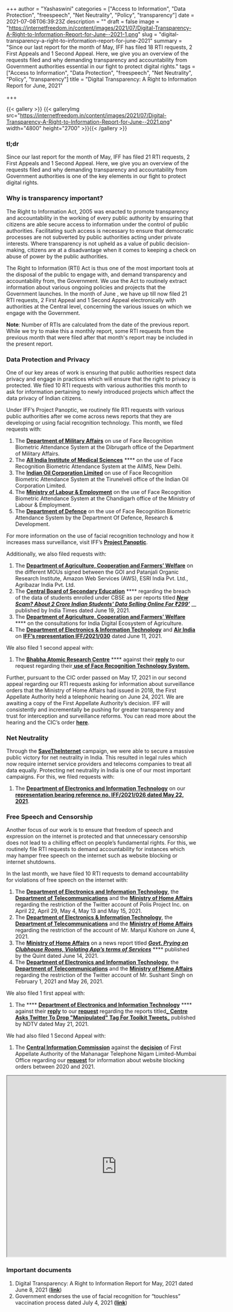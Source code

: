 +++
author = "Yashaswini"
categories = ["Access to Information", "Data Protection", "freespeech", "Net Neutrality", "Policy", "transparency"]
date = 2021-07-08T06:39:23Z
description = ""
draft = false
image = "https://internetfreedom.in/content/images/2021/07/Digital-Transparency-A-Right-to-Information-Report-for-June--2021-1.png"
slug = "digital-transparency-a-right-to-information-report-for-june-2021"
summary = "Since our last report for the month of May, IFF has filed 18  RTI requests, 2 First Appeals and 1 Second Appeal. Here, we give you an overview of the requests filed and why demanding transparency and accountability from Government authorities essential in our fight to protect digital rights."
tags = ["Access to Information", "Data Protection", "freespeech", "Net Neutrality", "Policy", "transparency"]
title = "Digital Transparency: A Right to Information Report for June, 2021"

+++


{{< gallery >}}
{{< galleryImg  src="https://internetfreedom.in/content/images/2021/07/Digital-Transparency-A-Right-to-Information-Report-for-June--2021.png" width="4800" height="2700" >}}{{< /gallery >}}

>>>> <form><script src="https://checkout.razorpay.com/v1/payment-button.js" data-payment_button_id="pl_HLkgeWGQLMuddp" async> </script> </form>

### tl;dr

Since our last report for the month of May, IFF has filed 21 RTI requests, 2 First Appeals and 1 Second Appeal. Here, we give you an overview of the requests filed and why demanding transparency and accountability from Government authorities is one of the key elements in our fight to protect digital rights.

### **Why is transparency important?**

The Right to Information Act, 2005 was enacted to promote transparency and accountability in the working of every public authority by ensuring that citizens are able secure access to information under the control of public authorities. Facilitating such access is necessary to ensure that democratic processes are not subverted by public authorities acting under private interests. Where transparency is not upheld as a value of public decision-making, citizens are at a disadvantage when it comes to keeping a check on abuse of power by the public authorities.

The Right to Information (RTI) Act is thus one of the most important tools at the disposal of the public to engage with, and demand transparency and accountability from, the Government. We use the Act to routinely extract information about various ongoing policies and projects that the Government launches. In the month of June , we have up till now filed 21 RTI requests, 2 First Appeal and 1 Second Appeal electronically with authorities at the Central level, concerning the various issues on which we engage with the Government.

**Note**: Number of RTIs are calculated from the date of the previous report. While we try to make this a monthly report, some RTI requests from the previous month that were filed after that month's report may be included in the present report.

### **Data Protection and Privacy**

One of our key areas of work is ensuring that public authorities respect data privacy and engage in practices which will ensure that the right to privacy is protected. We filed 10 RTI requests with various authorities this month to ask for information pertaining to newly introduced projects which affect the data privacy of Indian citizens.

Under IFF’s Project Panoptic, we routinely file RTI requests with various public authorities after we come across news reports that they are developing or using facial recognition technology. This month, we filed requests with:

1. The [**Department of Military Affairs**](https://drive.google.com/file/d/1Ksa2hzCXf83-XDuGvh3jnuJgI6xv2bP-/view?usp=sharing) on use of Face Recognition Biometric Attendance System at the Dibrugarh office of the Department of Military Affairs.
2. The [**All India Institute of Medical Sciences**](https://drive.google.com/file/d/14Kwre7XMtvK0Z5eDKTCBoMvhh7RLygB8/view?usp=sharing) **** on the use of Face Recognition Biometric Attendance System at the AIIMS, New Delhi.
3. The [**Indian Oil Corporation Limited**](https://drive.google.com/file/d/1IR1rbhN3LadBnU3sfhreh5SjioSmD5b0/view?usp=sharing) on use of Face Recognition Biometric Attendance System at the Tirunelveli office of the Indian Oil Corporation Limited.
4. The [**Ministry of Labour & Employment**](https://drive.google.com/file/d/1Q3IUnqynaSMrZ_xQKwxHM_Gt4x-DHge_/view?usp=sharing) on the use of Face Recognition Biometric Attendance System at the Chandigarh office of the Ministry of Labour & Employment.
5. The [**Department of Defence**](https://drive.google.com/file/d/1JoIDCvj65yEzA7m9kISuyVETt1nyDhj7/view?usp=sharing) on the use of Face Recognition Biometric Attendance System by the Department Of Defence, Research & Development.

For more information on the use of facial recognition technology and how it increases mass surveillance, visit IFF’s [**Project Panoptic**](https://panoptic.in/).

Additionally, we also filed requests with:

1. The [**Department of Agriculture, Cooperation and Farmers’ Welfare**](https://drive.google.com/file/d/1vYvca01nE-RZBl2IxNkqK5G1lRhZCHXc/view?usp=sharing) on the different MOUs signed between the GOI and Patanjali Organic Research Institute, Amazon Web Services (AWS), ESRI India Pvt. Ltd., Agribazar India Pvt. Ltd.
2. The [**Central Board of Secondary Education**](https://drive.google.com/file/d/1BXBVU6KaOXfUczEU1rHjgH8Tr_1FXKnt/view?usp=sharing) **** regarding the breach of the data of students enrolled under CBSE as per reports titled [_**New Scam? About 2 Crore Indian Students' Data Selling Online For ₹299’**_](https://www.indiatimes.com/technology/news/indian-students-data-selling-online-scam-543039.html) __ published by India Times dated June 19, 2021.
3. The [**Department of Agriculture, Cooperation and Farmers’ Welfare**](https://drive.google.com/file/d/1Kr-gBabSmX0dnsaahHQzxqTXHIsbAMJw/view?usp=sharing) **** on the consultations for India Digital Ecosystem of Agriculture.
4. The [**Department of Electronics & Information Technology**](https://drive.google.com/file/d/1TYVy39ThYq_YVvSvyz8VihQ2gkY1AXh-/view?usp=sharing) and [**Air India**](https://drive.google.com/file/d/1lxONQxbc-aueAW2hJGSN0cFsHlSBeRzT/view?usp=sharing) on [**IFF’s representation IFF/2021/030**](https://drive.google.com/file/d/1HpFJj2vn6_MWT3pZ-oVRdKx5sIWMqRjw/view?usp=sharing) dated June 11, 2021.

We also filed 1 second appeal with:

1. The [**Bhabha Atomic Research Centre**](https://drive.google.com/file/d/1A7QTphy_TSruuXUUU4T9UWPpOADMQBdQ/view?usp=sharing) **** against their [**reply**](https://drive.google.com/file/d/1sWFl30Ubap6JN09roePoCY81sMW7awdZ/view?usp=sharing) to our request regarding their[ **use of Face Recognition Technology System.**](https://drive.google.com/file/d/10XIwnrkwgLs5dL4_0pHHKXo12kkefWqF/view?usp=sharing)

Further, pursuant to the CIC order passed on May 17, 2021 in our second appeal regarding our RTI requests asking for information about surveillance orders that the Ministry of Home Affairs had issued in 2018, the First Appellate Authority held a telephonic hearing on June 24, 2021.  We are awaiting a copy of the First Appellate Authority’s decision. IFF will consistently and incrementally be pushing for greater transparency and trust for interception and surveillance reforms. You can read more about the hearing and the CIC’s order [**here**](https://internetfreedom.in/iff-keeps-pushing-against-secrecy-in-surveillance-cic-orders-mha-to-adjudicate-on-our-request-for-transparency/).

### **Net Neutrality**

Through the [**SaveTheInternet**](https://savetheinternet.in/) campaign, we were able to secure a massive public victory for net neutrality in India. This resulted in legal rules which now require internet service providers and telecoms companies to treat all data equally. Protecting net neutrality in India is one of our most important campaigns. For this, we filed requests with:

1. The [**Department of Electronics and Information Technology**](https://drive.google.com/file/d/1b6Mbk6m6WC4Dd9rfX7fM9JXaw2vIwKEs/view?usp=sharing) on our [**representation bearing reference no. IFF/2021/026 dated May 22, 2021**](https://internetfreedom.in/telegraph-act-amendments-and-net-neutrality/).

### **Free Speech and Censorship**

Another focus of our work is to ensure that freedom of speech and expression on the internet is protected and that unnecessary censorship does not lead to a chilling effect on people’s fundamental rights. For this, we routinely file RTI requests to demand accountability for instances which may hamper free speech on the internet such as website blocking or internet shutdowns.

In the last month, we have filed 10 RTI requests to demand accountability for violations of free speech on the internet with:

1. The [**Department of Electronics and Information Technology**](https://drive.google.com/file/d/1falhcd7sEOuz2j17evQ2qCZgcczRTgk2/view?usp=sharing), the [**Department of Telecommunications**](https://drive.google.com/file/d/1pNrQX3pOdUzVoxIl2Yca-PA-JGVLRwpF/view?usp=sharing) and the [**Ministry of Home Affairs**](https://drive.google.com/file/d/1c3ZK6flizsEVYkRFVomj5doobScrBqiH/view?usp=sharing) regarding the restriction of the Twitter account of Polis Project Inc. on April 22, April 29, May 4, May 13 and May 15, 2021.
2. The [**Department of Electronics & Information Technology**](https://drive.google.com/file/d/1Mv490x-yvAyp9afUTZm2swh3nzs5mCt8/view?usp=sharing), the [**Department of Telecommunications**](https://drive.google.com/file/d/1PbO4Tux_h0hxKqVi0C3TH5m0wJJzyKqh/view?usp=sharing) and the [**Ministry of Home Affairs**](https://drive.google.com/file/d/1VuV3mZ4CgJ8PU7DII4yBdwKucIgnxpJS/view?usp=sharing) regarding the restriction of the account of Mr. Manjul Kishore on June 4, 2021.
3. The [**Ministry of Home Affairs**](https://drive.google.com/file/d/1A4EdPASVkdL30kvcAsimuyM47T4MU7n2/view?usp=sharing) on a news report titled [_**Govt. Prying on Clubhouse Rooms, Violating App’s terms of Services**_](https://www.thequint.com/tech-and-auto/govt-prying-on-clubhouse-may-violate-apps-terms-of-services#read-more) **** published by the Quint dated June 14, 2021.
4. The [**Department of Electronics and Information Technology**](https://drive.google.com/file/d/1fFYyyMGw-Z0reHUEjq_8fJ1z1TaiwHOw/view?usp=sharing), the [**Department of Telecommunications**](https://drive.google.com/file/d/1Jsd_G9wT1SVMEqpYfA6ktIMGMTD4CCfv/view?usp=sharing) and the [**Ministry of Home Affairs**](https://drive.google.com/file/d/1VokNe1KA1mfKYNR5oMb5sQp-szEKOFhY/view?usp=sharing) regarding the restriction of the Twitter account of Mr. Sushant Singh on February 1, 2021 and May 26, 2021.

We also filed 1 first appeal with:

1. The **** [**Department of Electronics and Information Technology**](https://drive.google.com/file/d/1qYPPI8liMFPq3lhd3o3lUvcYNAYRt3gC/view?usp=sharing) **** against their [**reply**](https://drive.google.com/file/d/1DSVmautdcv7OCBjzpAOvQOEknB8bVokR/view?usp=sharing) to our [**request**](https://drive.google.com/file/d/13vSBxFnvC0tMLATZ0CfIhhq1aIoluWvd/view?usp=sharing) regarding the reports titled[_ **Centre Asks Twitter To Drop "Manipulated" Tag For Toolkit Tweets**_](https://www.ndtv.com/india-news/government-asks-twitter-to-drop-manipulated-media-tag-for-tweets-on-alleged-congress-toolkit-sources-2446656) published by NDTV dated May 21, 2021.

We had also filed 1 Second Appeal with:

1. The [**Central Information Commission**](https://drive.google.com/file/d/1ljisSWRu7No7unX6nCut1x6kEyBA_S3-/view?usp=sharing) against the [**decision**](https://drive.google.com/file/d/1x7BYRNRdIQ_L_BAWulahcWcLcAzEzZGG/view?usp=sharing) of First Appellate Authority of the Mahanagar Telephone Nigam Limited-Mumbai Office regarding our [**request**](https://drive.google.com/file/d/1kHRCkhgDAsaVhgR3OPtFn7aAz1zfDPRd/view?usp=sharing) for information about website blocking orders between 2020 and 2021.

<iframe src="https://drive.google.com/file/d/1HP49gLmraOMehe2JetwV-CEWMQVFuRtq/preview" width="580" height="480"></iframe>

### Important documents

1. Digital Transparency: A Right to Information Report for May, 2021 dated June 8, 2021 ([**link**](https://internetfreedom.in/digital-transparency-a-right-to-information-report-for-may-2021/))
2. Government endorses the use of facial recognition for “touchless” vaccination process dated July 4, 2021 **(**[**link**](https://internetfreedom.in/government-endorses-the-use-of-facial-recognition-for-touchless-vaccination-process/))

> > > <form><script src="https://cdn.razorpay.com/static/widget/subscription-button.js" data-subscription_button_id="pl_HLk5qU1K35hmPH" data-button_theme="brand-color" async> </script> </form>









